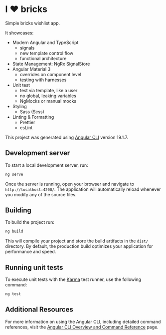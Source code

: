 # I ❤️ bricks

Simple bricks wishlist app.

It showcases:
- Modern Angular and TypeScript
  - signals
  - new template control flow
  - functional architecture
- State Management: NgRx SignalStore
- Angular Material 3
  - overrides on component level
  - testing with harnesses
- Unit test
  - test via template, like a user
  - no global, leaking variables
  - NgMocks or manual mocks
- Styling
  - Sass (Scss)
- Linting & Formatting
  - Prettier
  - esLint

This project was generated using [Angular CLI](https://github.com/angular/angular-cli) version 19.1.7.

## Development server

To start a local development server, run:

```bash
ng serve
```

Once the server is running, open your browser and navigate to `http://localhost:4200/`. The application will automatically reload whenever you modify any of the source files.

## Building

To build the project run:

```bash
ng build
```

This will compile your project and store the build artifacts in the `dist/` directory. By default, the production build optimizes your application for performance and speed.

## Running unit tests

To execute unit tests with the [Karma](https://karma-runner.github.io) test runner, use the following command:

```bash
ng test
```

## Additional Resources

For more information on using the Angular CLI, including detailed command references, visit the [Angular CLI Overview and Command Reference](https://angular.dev/tools/cli) page.
